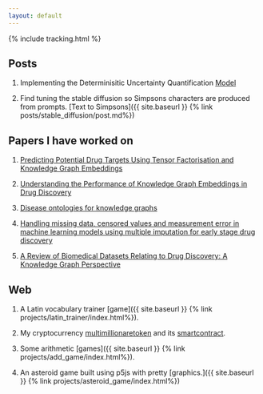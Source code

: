 ```yaml
---
layout: default
---
```


{% include tracking.html %}

## Posts

1) Implementing the Determinisitic Uncertainty Quantification [Model](https://github.com/Skiracer33/duq/blob/main/duq.ipynb)

2) Find tuning the stable diffusion so Simpsons characters are produced from prompts. [Text to Simpsons]({{ site.baseurl }} {% link posts/stable_diffusion/post.md%})


## Papers I have worked on

1) [Predicting Potential Drug Targets Using Tensor Factorisation and Knowledge Graph Embeddings](https://arxiv.org/abs/2105.10578v2)

2) [Understanding the Performance of Knowledge Graph Embeddings in Drug Discovery](https://arxiv.org/abs/2105.10488)

3) [Disease ontologies for knowledge graphs](https://bmcbioinformatics.biomedcentral.com/articles/10.1186/s12859-021-04173-w)

4) [Handling missing data, censored values and measurement error in machine learning models using multiple imputation for early stage drug discovery](https://zenodo.org/record/3697280#.YglFf-7P2X0)

5) [A Review of Biomedical Datasets Relating to Drug Discovery: A Knowledge Graph Perspective](https://arxiv.org/pdf/2102.10062.pdf)


## Web

1) A Latin vocabulary trainer [game]({{ site.baseurl }} {% link projects/latin_trainer/index.html%}).

2) My cryptocurrency [multimillionaretoken](https://multimillionairetoken.github.io/) and its [smartcontract](https://etherscan.io/token/0x1f20e5880d8896ece03a690328a16cafe88c6e88).

3) Some arithmetic [games]({{ site.baseurl }} {% link projects/add_game/index.html%}).

4) An asteroid game built using p5js with pretty [graphics.]({{ site.baseurl }} {% link projects/asteroid_game/index.html%})
